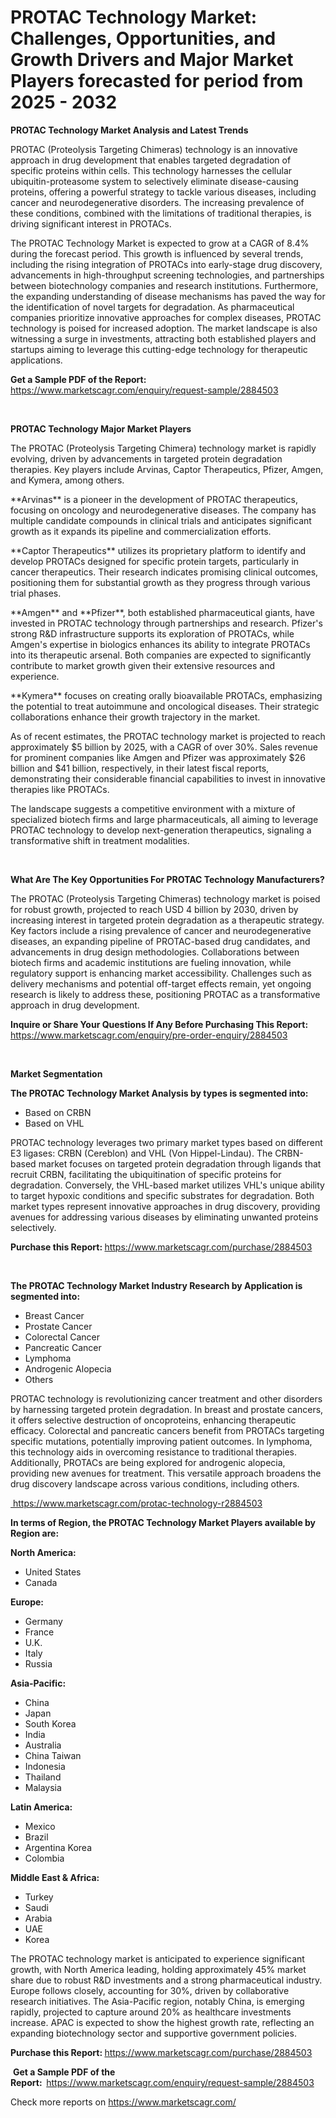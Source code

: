 <p><h1>PROTAC Technology Market: Challenges, Opportunities, and Growth Drivers and Major Market Players forecasted for period from 2025 - 2032</h1></p><p><strong>PROTAC Technology Market Analysis and Latest Trends</strong></p>
<p><p>PROTAC (Proteolysis Targeting Chimeras) technology is an innovative approach in drug development that enables targeted degradation of specific proteins within cells. This technology harnesses the cellular ubiquitin-proteasome system to selectively eliminate disease-causing proteins, offering a powerful strategy to tackle various diseases, including cancer and neurodegenerative disorders. The increasing prevalence of these conditions, combined with the limitations of traditional therapies, is driving significant interest in PROTACs.</p><p>The PROTAC Technology Market is expected to grow at a CAGR of 8.4% during the forecast period. This growth is influenced by several trends, including the rising integration of PROTACs into early-stage drug discovery, advancements in high-throughput screening technologies, and partnerships between biotechnology companies and research institutions. Furthermore, the expanding understanding of disease mechanisms has paved the way for the identification of novel targets for degradation. As pharmaceutical companies prioritize innovative approaches for complex diseases, PROTAC technology is poised for increased adoption. The market landscape is also witnessing a surge in investments, attracting both established players and startups aiming to leverage this cutting-edge technology for therapeutic applications.</p></p>
<p><strong>Get a Sample PDF of the Report:&nbsp;</strong> <a href="https://www.marketscagr.com/enquiry/request-sample/2884503?utm_campaign=2468&utm_medium=2&utm_source=Github&utm_content=ia&utm_term=13032025&utm_id=protac-technology">https://www.marketscagr.com/enquiry/request-sample/2884503</a></p>
<p>&nbsp;</p>
<p><strong>PROTAC Technology Major Market Players</strong></p>
<p><p>The PROTAC (Proteolysis Targeting Chimera) technology market is rapidly evolving, driven by advancements in targeted protein degradation therapies. Key players include Arvinas, Captor Therapeutics, Pfizer, Amgen, and Kymera, among others.</p><p>**Arvinas** is a pioneer in the development of PROTAC therapeutics, focusing on oncology and neurodegenerative diseases. The company has multiple candidate compounds in clinical trials and anticipates significant growth as it expands its pipeline and commercialization efforts. </p><p>**Captor Therapeutics** utilizes its proprietary platform to identify and develop PROTACs designed for specific protein targets, particularly in cancer therapeutics. Their research indicates promising clinical outcomes, positioning them for substantial growth as they progress through various trial phases.</p><p>**Amgen** and **Pfizer**, both established pharmaceutical giants, have invested in PROTAC technology through partnerships and research. Pfizer's strong R&D infrastructure supports its exploration of PROTACs, while Amgen's expertise in biologics enhances its ability to integrate PROTACs into its therapeutic arsenal. Both companies are expected to significantly contribute to market growth given their extensive resources and experience.</p><p>**Kymera** focuses on creating orally bioavailable PROTACs, emphasizing the potential to treat autoimmune and oncological diseases. Their strategic collaborations enhance their growth trajectory in the market.</p><p>As of recent estimates, the PROTAC technology market is projected to reach approximately $5 billion by 2025, with a CAGR of over 30%. Sales revenue for prominent companies like Amgen and Pfizer was approximately $26 billion and $41 billion, respectively, in their latest fiscal reports, demonstrating their considerable financial capabilities to invest in innovative therapies like PROTACs.</p><p>The landscape suggests a competitive environment with a mixture of specialized biotech firms and large pharmaceuticals, all aiming to leverage PROTAC technology to develop next-generation therapeutics, signaling a transformative shift in treatment modalities.</p></p>
<p>&nbsp;</p>
<p><strong>What Are The Key Opportunities For PROTAC Technology Manufacturers?</strong></p>
<p><p>The PROTAC (Proteolysis Targeting Chimeras) technology market is poised for robust growth, projected to reach USD 4 billion by 2030, driven by increasing interest in targeted protein degradation as a therapeutic strategy. Key factors include a rising prevalence of cancer and neurodegenerative diseases, an expanding pipeline of PROTAC-based drug candidates, and advancements in drug design methodologies. Collaborations between biotech firms and academic institutions are fueling innovation, while regulatory support is enhancing market accessibility. Challenges such as delivery mechanisms and potential off-target effects remain, yet ongoing research is likely to address these, positioning PROTAC as a transformative approach in drug development.</p></p>
<p><strong>Inquire or Share Your Questions If Any Before Purchasing This Report:</strong> <a href="https://www.marketscagr.com/enquiry/pre-order-enquiry/2884503?utm_campaign=2468&utm_medium=2&utm_source=Github&utm_content=ia&utm_term=13032025&utm_id=protac-technology">https://www.marketscagr.com/enquiry/pre-order-enquiry/2884503</a></p>
<p>&nbsp;</p>
<p><strong>Market Segmentation</strong></p>
<p><strong>The PROTAC Technology Market Analysis by types is segmented into:</strong></p>
<p><ul><li>Based on CRBN</li><li>Based on VHL</li></ul></p>
<p><p>PROTAC technology leverages two primary market types based on different E3 ligases: CRBN (Cereblon) and VHL (Von Hippel-Lindau). The CRBN-based market focuses on targeted protein degradation through ligands that recruit CRBN, facilitating the ubiquitination of specific proteins for degradation. Conversely, the VHL-based market utilizes VHL's unique ability to target hypoxic conditions and specific substrates for degradation. Both market types represent innovative approaches in drug discovery, providing avenues for addressing various diseases by eliminating unwanted proteins selectively.</p></p>
<p><strong>Purchase this Report:&nbsp;</strong><a href="https://www.marketscagr.com/purchase/2884503?utm_campaign=2468&utm_medium=2&utm_source=Github&utm_content=ia&utm_term=13032025&utm_id=protac-technology">https://www.marketscagr.com/purchase/2884503</a></p>
<p>&nbsp;</p>
<p><strong>The PROTAC Technology Market Industry Research by Application is segmented into:</strong></p>
<p><ul><li>Breast Cancer</li><li>Prostate Cancer</li><li>Colorectal Cancer</li><li>Pancreatic Cancer</li><li>Lymphoma</li><li>Androgenic Alopecia</li><li>Others</li></ul></p>
<p><p>PROTAC technology is revolutionizing cancer treatment and other disorders by harnessing targeted protein degradation. In breast and prostate cancers, it offers selective destruction of oncoproteins, enhancing therapeutic efficacy. Colorectal and pancreatic cancers benefit from PROTACs targeting specific mutations, potentially improving patient outcomes. In lymphoma, this technology aids in overcoming resistance to traditional therapies. Additionally, PROTACs are being explored for androgenic alopecia, providing new avenues for treatment. This versatile approach broadens the drug discovery landscape across various conditions, including others.</p></p>
<p><a href="https://www.marketscagr.com/protac-technology-r2884503?utm_campaign=2468&utm_medium=2&utm_source=Github&utm_content=ia&utm_term=13032025&utm_id=protac-technology">&nbsp;https://www.marketscagr.com/protac-technology-r2884503</a></p>
<p><strong>In terms of Region, the PROTAC Technology Market Players available by Region are:</strong></p>
<p>
    <p> <strong> North America: </strong>
        <ul>
            <li>United States</li>
            <li>Canada</li>
        </ul>
        </p> 
    <p> <strong> Europe: </strong>
        <ul>
            <li>Germany</li>
            <li>France</li>
            <li>U.K.</li>
            <li>Italy</li>
            <li>Russia</li>
        </ul>
        </p> 
    <p> <strong> Asia-Pacific: </strong>
        <ul>
            <li>China</li>
            <li>Japan</li>
            <li>South Korea</li>
            <li>India</li>
            <li>Australia</li>
            <li>China Taiwan</li>
            <li>Indonesia</li>
            <li>Thailand</li>
            <li>Malaysia</li>
        </ul>
        </p> 
    <p> <strong> Latin America: </strong>
        <ul>
            <li>Mexico</li>
            <li>Brazil</li>
            <li>Argentina Korea</li>
            <li>Colombia</li>
        </ul>
        </p> 
    <p> <strong> Middle East & Africa: </strong>
        <ul>
            <li>Turkey</li>
            <li>Saudi</li>
            <li>Arabia</li>
            <li>UAE</li>
            <li>Korea</li>
        </ul>
    </p>
    </p>
<p><p>The PROTAC technology market is anticipated to experience significant growth, with North America leading, holding approximately 45% market share due to robust R&D investments and a strong pharmaceutical industry. Europe follows closely, accounting for 30%, driven by collaborative research initiatives. The Asia-Pacific region, notably China, is emerging rapidly, projected to capture around 20% as healthcare investments increase. APAC is expected to show the highest growth rate, reflecting an expanding biotechnology sector and supportive government policies.</p></p>
<p><strong>Purchase this Report: </strong><a href="https://www.marketscagr.com/purchase/2884503?utm_campaign=2468&utm_medium=2&utm_source=Github&utm_content=ia&utm_term=13032025&utm_id=protac-technology">https://www.marketscagr.com/purchase/2884503</a></p>
<p>&nbsp;<strong>Get a Sample PDF of the Report:&nbsp;&nbsp;</strong><a href="https://www.marketscagr.com/enquiry/request-sample/2884503?utm_campaign=2468&utm_medium=2&utm_source=Github&utm_content=ia&utm_term=13032025&utm_id=protac-technology">https://www.marketscagr.com/enquiry/request-sample/2884503</a></p>
<p><strong></strong></p>
<p>Check more reports on <a href="https://www.marketscagr.com/?utm_campaign=2468&utm_medium=2&utm_source=Github&utm_content=ia&utm_term=13032025&utm_id=protac-technology">https://www.marketscagr.com/</a></p>